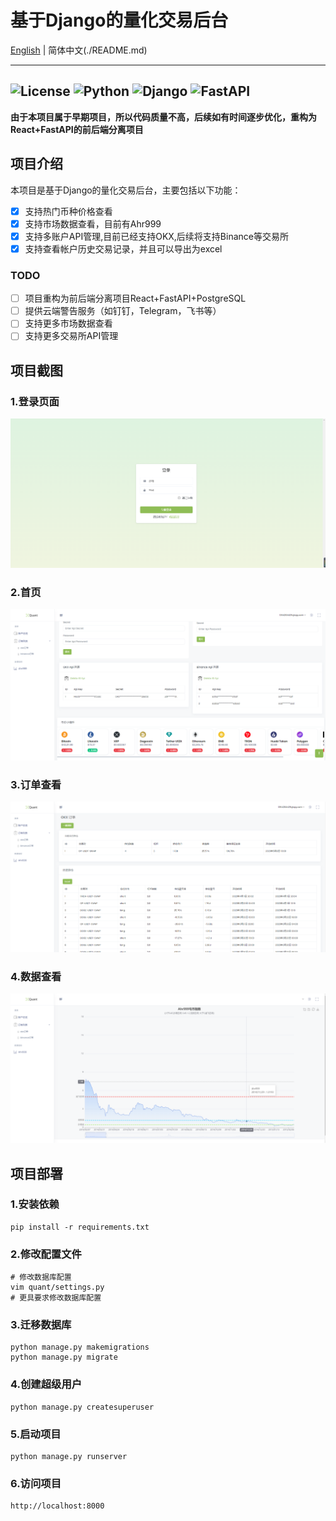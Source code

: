 # 基于Django的量化交易后台
[English](./README.md) | 简体中文(./README.md)

---
![License](https://img.shields.io/badge/license-MIT-green)
![Python](https://img.shields.io/badge/python-3.8-blue)
![Django](https://img.shields.io/badge/django-4.2.4-blue)
![FastAPI](https://img.shields.io/badge/fastapi-0.103.1-blue)
---
**由于本项目属于早期项目，所以代码质量不高，后续如有时间逐步优化，重构为React+FastAPI的前后端分离项目**
## 项目介绍
本项目是基于Django的量化交易后台，主要包括以下功能：
- [x] 支持热门币种价格查看
- [x] 支持市场数据查看，目前有Ahr999
- [x] 支持多账户API管理,目前已经支持OKX,后续将支持Binance等交易所
- [x] 支持查看帐户历史交易记录，并且可以导出为excel

### TODO
- [ ] 项目重构为前后端分离项目React+FastAPI+PostgreSQL
- [ ] 提供云端警告服务（如钉钉，Telegram，飞书等）
- [ ] 支持更多市场数据查看
- [ ] 支持更多交易所API管理

## 项目截图
### 1.登录页面
![登录页面](./static/assets/image/登录.png)
### 2.首页
![首页](./static/assets/image/首页.png)
### 3.订单查看
![订单查看](./static/assets/image/订单.png)
### 4.数据查看
![数据查看](./static/assets/image/数据.png)

## 项目部署
### 1.安装依赖
```
pip install -r requirements.txt
```
### 2.修改配置文件
```
# 修改数据库配置
vim quant/settings.py
# 更具要求修改数据库配置
```
### 3.迁移数据库
```
python manage.py makemigrations
python manage.py migrate
```
### 4.创建超级用户
```
python manage.py createsuperuser
```
### 5.启动项目
```
python manage.py runserver
```
### 6.访问项目
```
http://localhost:8000
```
